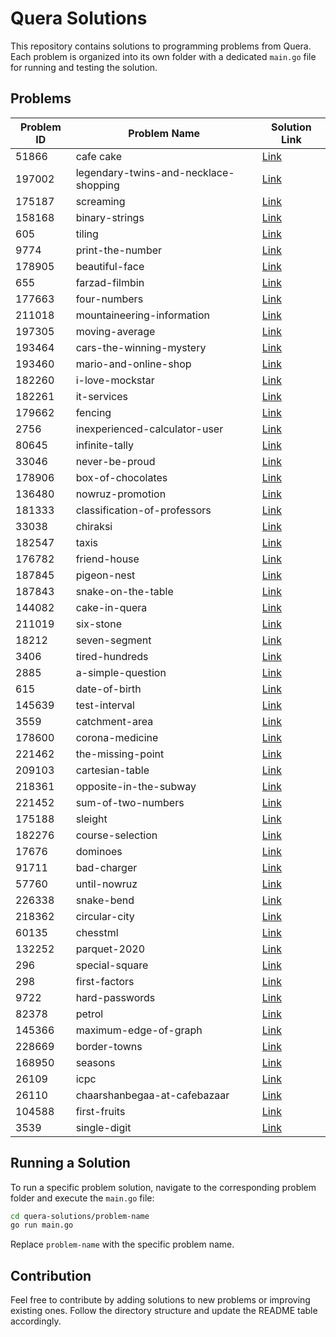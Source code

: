 # Quera Solutions

This repository contains solutions to programming problems from Quera. Each problem is organized into its own folder with a dedicated `main.go` file for running and testing the solution.

## Problems

| Problem ID | Problem Name                          | Solution Link                                         |
| ---------- | ------------------------------------- | ----------------------------------------------------- |
| 51866      | cafe cake                             | [Link](cafe-cake/main.go)                             |
| 197002     | legendary-twins-and-necklace-shopping | [Link](legendary-twins-and-necklace-shopping/main.go) |
| 175187     | screaming                             | [Link](screaming/main.go)                             |
| 158168     | binary-strings                        | [Link](binary-strings/main.go)                        |
| 605        | tiling                                | [Link](tiling/main.go)                                |
| 9774       | print-the-number                      | [Link](print-the-number/main.go)                      |
| 178905     | beautiful-face                        | [Link](beautiful-face/main.go)                        |
| 655        | farzad-filmbin                        | [Link](farzad-filmbin/main.go)                        |
| 177663     | four-numbers                          | [Link](four-numbers/main.go)                          |
| 211018     | mountaineering-information            | [Link](mountaineering-information/main.go)            |
| 197305     | moving-average                        | [Link](moving-average/q1.py)                          |
| 193464     | cars-the-winning-mystery              | [Link](cars-the-winning-mystery/main.go)              |
| 193460     | mario-and-online-shop                 | [Link](mario-and-online-shop/main.go)                 |
| 182260     | i-love-mockstar                       | [Link](i-love-mockstar/dynamic.css)                   |
| 182261     | it-services                           | [Link](it-services/dynamic.css)                       |
| 179662     | fencing                               | [Link](fencing/main.go)                               |
| 2756       | inexperienced-calculator-user         | [Link](inexperienced-calculator-user/main.go)         |
| 80645      | infinite-tally                        | [Link](infinite-tally/main.go)                        |
| 33046      | never-be-proud                        | [Link](never-be-proud/main.go)                        |
| 178906     | box-of-chocolates                     | [Link](box-of-chocolates/main.go)                     |
| 136480     | nowruz-promotion                      | [Link](nowruz-promotion/main.go)                      |
| 181333     | classification-of-professors          | [Link](classification-of-professors/main.go)          |
| 33038      | chiraksi                              | [Link](chiraksi/solution.py)                          |
| 182547     | taxis                                 | [Link](taxis/main.go)                                 |
| 176782     | friend-house                          | [Link](friend-house/main.py)                          |
| 187845     | pigeon-nest                           | [Link](pigeon-nest/main.py)                           |
| 187843     | snake-on-the-table                    | [Link](snake-on-the-table/main.py)                    |
| 144082     | cake-in-quera                         | [Link](cake-in-quera/main.py)                         |
| 211019     | six-stone                             | [Link](six-stone/main.py)                             |
| 18212      | seven-segment                         | [Link](seven-segment/main.go)                         |
| 3406       | tired-hundreds                        | [Link](tired-hundreds/main.go)                        |
| 2885       | a-simple-question                     | [Link](a-simple-question/main.py)                     |
| 615        | date-of-birth                         | [Link](date-of-birth/main.py)                         |
| 145639     | test-interval                         | [Link](test-interval/main.py)                         |
| 3559       | catchment-area                        | [Link](catchment-area/main.go)                        |
| 178600     | corona-medicine                       | [Link](corona-medicine/main.py)                       |
| 221462     | the-missing-point                     | [Link](the-missing-point/main.py)                     |
| 209103     | cartesian-table                       | [Link](cartesian-table/main.py)                       |
| 218361     | opposite-in-the-subway                | [Link](opposite-in-the-subway/main.py)                |
| 221452     | sum-of-two-numbers                    | [Link](sum-of-two-numbers/main.py)                    |
| 175188     | sleight                               | [Link](sleight/main.py)                               |
| 182276     | course-selection                      | [Link](course-selection/main.py)                      |
| 17676      | dominoes                              | [Link](dominoes/main.py)                              |
| 91711      | bad-charger                           | [Link](bad-charger/main.py)                           |
| 57760      | until-nowruz                          | [Link](until-nowruz/main.py)                          |
| 226338     | snake-bend                            | [Link](snake-bend/main.py)                            |
| 218362     | circular-city                         | [Link](circular-city/main.py)                         |
| 60135      | chesstml                              | [Link](chesstml/main.py)                              |
| 132252     | parquet-2020                          | [Link](parquet-2020/main.py)                          |
| 296        | special-square                        | [Link](special-square/main.py)                        |
| 298        | first-factors                         | [Link](first-factors/main.py)                         |
| 9722       | hard-passwords                        | [Link](hard-passwords/main.py)                        |
| 82378      | petrol                                | [Link](petrol/main.py)                                |
| 145366     | maximum-edge-of-graph                 | [Link](maximum-edge-of-graph/main.py)                 |
| 228669     | border-towns                          | [Link](border-towns/main.py)                          |
| 168950     | seasons                               | [Link](seasons/main.py)                               |
| 26109      | icpc                                  | [Link](icpc/main.py)                                  |
| 26110      | chaarshanbegaa-at-cafebazaar          | [Link](chaarshanbegaa-at-cafebazaar/main.py)          |
| 104588     | first-fruits                          | [Link](first-fruits/main.py)                          |
| 3539       | single-digit                          | [Link](single-digit/main.py)                          |

## Running a Solution

To run a specific problem solution, navigate to the corresponding problem folder and execute the `main.go` file:

```bash
cd quera-solutions/problem-name
go run main.go
```

Replace `problem-name` with the specific problem name.

## Contribution

Feel free to contribute by adding solutions to new problems or improving existing ones. Follow the directory structure and update the README table accordingly.
